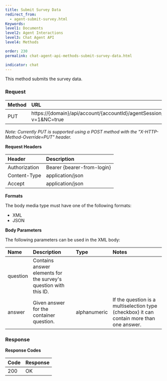 ```yaml
---
title: Submit Survey Data
redirect_from:
  - agent-submit-survey.html
Keywords:
level1: Documents
level2: Agent Interactions
level3: Chat Agent API
level4: Methods

order: 230
permalink: chat-agent-api-methods-submit-survey-data.html

indicator: chat
---
```


This method submits the survey data.

### Request

| Method | URL |
| :--- | :--- |
| PUT | https://{domain}/api/account/{accountId}/agentSession/{agentSessionId}/chat/{chatId}/survey?v=1&NC=true | 

*Note: Currently PUT is supported using a POST method with the "X-HTTP-Method-Override=PUT" header.* 

**Request Headers**

| Header | Description |
| :--- | :--- |
| Authorization| Bearer {bearer-from-login} |
| Content-Type | application/json |
| Accept | application/json |

**Formats**

The body media type must have one of the following formats:

- XML
- JSON

**Body Parameters**

The following parameters can be used in the XML body:

| Name | Description | Type | Notes |
| :--- | :--- | :--- | :--- |
| question | Contains answer elements for the survey's question with this ID. | | |
| answer | Given answer for the container question. | alphanumeric | If the question is a multiselection type (checkbox) it can contain more than one answer. |

### Response

**Response Codes**

| Code | Response |
| :--- | :--- |
| 200 | OK |


